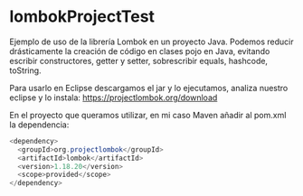 # lombokProjectTest
Ejemplo de uso de la librería Lombok en un proyecto Java.
Podemos reducir drásticamente la creación de código en clases pojo en Java, 
evitando escribir constructores, getter y setter, sobrescribir equals, hashcode, toString.

Para usarlo en Eclipse descargamos el jar y lo ejecutamos, analiza nuestro eclipse y lo instala: https://projectlombok.org/download

En el proyecto que queramos utilizar, en mi caso Maven añadir al pom.xml la dependencia: 
```java
<dependency>
  <groupId>org.projectlombok</groupId>
  <artifactId>lombok</artifactId>
  <version>1.18.20</version>
  <scope>provided</scope>
</dependency>
```

